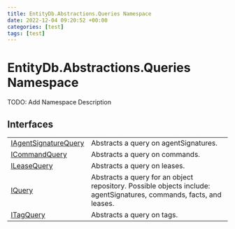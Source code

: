 ```yaml
---
title: EntityDb.Abstractions.Queries Namespace
date: 2022-12-04 09:20:52 +00:00
categories: [test]
tags: [test]
---
```


# EntityDb.Abstractions.Queries Namespace

TODO: Add Namespace Description

## Interfaces
<table><tr><td><!--/posts/dotnet-entitydb-abstractions-queries-iagentsignaturequery--><a href='#'>IAgentSignatureQuery</a></td><td>
Abstracts a query on agentSignatures.
</td></tr><tr><td><!--/posts/dotnet-entitydb-abstractions-queries-icommandquery--><a href='#'>ICommandQuery</a></td><td>
Abstracts a query on commands.
</td></tr><tr><td><!--/posts/dotnet-entitydb-abstractions-queries-ileasequery--><a href='#'>ILeaseQuery</a></td><td>
Abstracts a query on leases.
</td></tr><tr><td><!--/posts/dotnet-entitydb-abstractions-queries-iquery--><a href='#'>IQuery</a></td><td>
Abstracts a query for an object repository. Possible objects include: agentSignatures, commands, facts, and leases.
</td></tr><tr><td><!--/posts/dotnet-entitydb-abstractions-queries-itagquery--><a href='#'>ITagQuery</a></td><td>
Abstracts a query on tags.
</td></tr></table>
